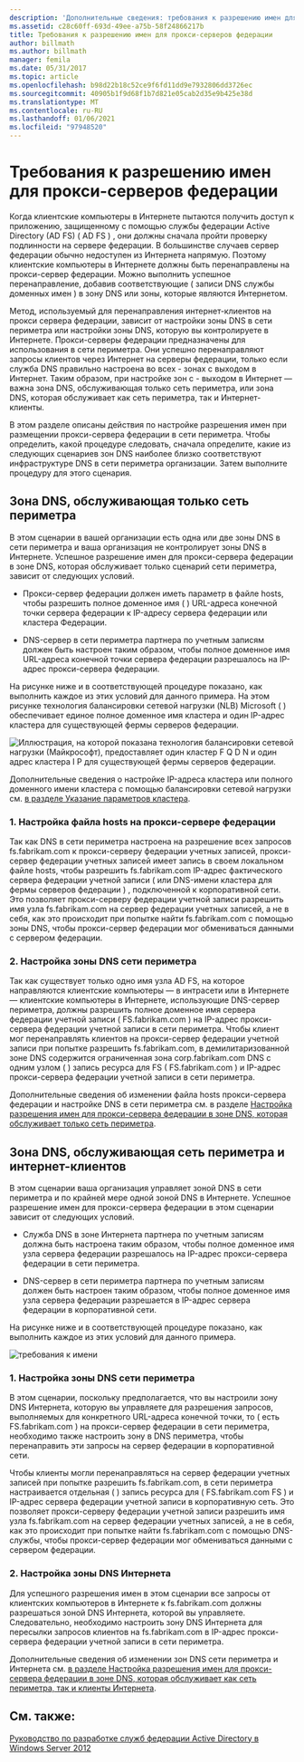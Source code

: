 ```yaml
---
description: 'Дополнительные сведения: требования к разрешению имен для прокси-серверов федерации'
ms.assetid: c28c60ff-693d-49ee-a75b-58f24866217b
title: Требования к разрешению имен для прокси-серверов федерации
author: billmath
ms.author: billmath
manager: femila
ms.date: 05/31/2017
ms.topic: article
ms.openlocfilehash: b98d22b18c52ce9f6fd11dd9e7932806dd3726ec
ms.sourcegitcommit: 40905b1f9d68f1b7d821e05cab2d35e9b425e38d
ms.translationtype: MT
ms.contentlocale: ru-RU
ms.lasthandoff: 01/06/2021
ms.locfileid: "97948520"
---
```

# <a name="name-resolution-requirements-for-federation-server-proxies"></a>Требования к разрешению имен для прокси-серверов федерации

Когда клиентские компьютеры в Интернете пытаются получить доступ к приложению, защищенному с помощью службы федерации Active Directory (AD FS) \( AD FS \) , они должны сначала пройти проверку подлинности на сервере федерации. В большинстве случаев сервер федерации обычно недоступен из Интернета напрямую. Поэтому клиентские компьютеры в Интернете должны быть перенаправлены на прокси-сервер федерации. Можно выполнить успешное перенаправление, добавив соответствующие \( записи DNS службы доменных имен \) в зону DNS или зоны, которые являются Интернетом.

Метод, используемый для перенаправления интернет-клиентов на прокси сервера федерации, зависит от настройки зоны DNS в сети периметра или настройки зоны DNS, которую вы контролируете в Интернете. Прокси-серверы федерации предназначены для использования в сети периметра. Они успешно перенаправляют запросы клиентов через Интернет на серверы федерации, только если служба DNS правильно настроена во всех \- зонах с выходом в Интернет. Таким образом, при настройке зон с \- выходом в Интернет — важна зона DNS, обслуживающая только сеть периметра, или зона DNS, которая обслуживает как сеть периметра, так и Интернет-клиенты.

В этом разделе описаны действия по настройке разрешения имен при размещении прокси-сервера федерации в сети периметра. Чтобы определить, какой процедуре следовать, сначала определите, какие из следующих сценариев зон DNS наиболее близко соответствуют инфраструктуре DNS в сети периметра организации. Затем выполните процедуру для этого сценария.

## <a name="dns-zone-serving-only-the-perimeter-network"></a>Зона DNS, обслуживающая только сеть периметра
В этом сценарии в вашей организации есть одна или две зоны DNS в сети периметра и ваша организация не контролирует зоны DNS в Интернете. Успешное разрешение имен для прокси-сервера федерации в зоне DNS, которая обслуживает только сценарий сети периметра, зависит от следующих условий.

-   Прокси-сервер федерации должен иметь параметр в файле hosts, чтобы разрешить полное доменное имя \( \) URL-адреса конечной точки сервера федерации к IP-адресу сервера федерации или кластера Федерации.

-   DNS-сервер в сети периметра партнера по учетным записям должен быть настроен таким образом, чтобы полное доменное имя URL-адреса конечной точки сервера федерации разрешалось на IP-адрес прокси-сервера федерации.

На рисунке ниже и в соответствующей процедуре показано, как выполнить каждое из этих условий для данного примера. На этом рисунке технология балансировки сетевой нагрузки (NLB) Microsoft \( \) обеспечивает единое полное доменное имя кластера и один IP-адрес кластера для существующей фермы серверов федерации.

![Иллюстрация, на которой показана технология балансировки сетевой нагрузки (Майкрософт), предоставляет один кластер F Q D N и один адрес кластера I P для существующей фермы серверов федерации.](media/adfs2_deploy_single_fs.gif)

Дополнительные сведения о настройке IP-адреса кластера или полного доменного имени кластера с помощью балансировки сетевой нагрузки см. [в разделе Указание параметров кластера](https://go.microsoft.com/fwlink/?LinkId=75282).

### <a name="1-configure-the-hosts-file-on-the-federation-server-proxy"></a>1. Настройка файла hosts на прокси-сервере федерации
Так как DNS в сети периметра настроена на разрешение всех запросов fs.fabrikam.com к прокси-серверу федерации учетных записей, прокси-сервер федерации учетных записей имеет запись в своем локальном файле hosts, чтобы разрешить fs.fabrikam.com IP-адрес фактического сервера федерации учетной записи \( или DNS-имени кластера для фермы серверов федерации \) , подключенной к корпоративной сети. Это позволяет прокси-серверу федерации учетной записи разрешить имя узла fs.fabrikam.com на сервер федерации учетных записей, а не в себя, как это происходит при попытке найти fs.fabrikam.com с помощью зоны DNS, чтобы прокси-сервер федерации мог обмениваться данными с сервером федерации.

### <a name="2-configure-perimeter-dns"></a>2. Настройка зоны DNS сети периметра
Так как существует только одно имя узла AD FS, на которое направляются клиентские компьютеры — в интрасети или в Интернете — клиентские компьютеры в Интернете, использующие DNS-сервер периметра, должны разрешить полное доменное имя сервера федерации учетной записи \( FS.fabrikam.com \) на IP-адрес прокси-сервера федерации учетной записи в сети периметра. Чтобы клиент мог перенаправлять клиентов на прокси-сервер федерации учетной записи при попытке разрешить fs.fabrikam.com, в демилитаризованной зоне DNS содержится ограниченная зона corp.fabrikam.com DNS с одним узлом \( \) запись ресурса для FS \( FS.fabrikam.com \) и IP-адрес прокси-сервера федерации учетной записи в сети периметра.

Дополнительные сведения об изменении файла hosts прокси-сервера федерации и настройке DNS в сети периметра см. в разделе [Настройка разрешения имен для прокси-сервера федерации в зоне DNS, которая обслуживает только сеть периметра](../deployment/configure-name-resolution-for-federation-server-proxy-in-dns-zone-serving-only-perimeter-network.md).

## <a name="dns-zone-serving-both-the-perimeter-network-and-internet-clients"></a>Зона DNS, обслуживающая сеть периметра и интернет-клиентов
В этом сценарии ваша организация управляет зоной DNS в сети периметра и по крайней мере одной зоной DNS в Интернете. Успешное разрешение имен для прокси-сервера федерации в этом сценарии зависит от следующих условий.

-   Служба DNS в зоне Интернета партнера по учетным записям должна быть настроена таким образом, чтобы полное доменное имя узла сервера федерации разрешалось на IP-адрес прокси-сервера федерации в сети периметра.

-   DNS-сервер в сети периметра партнера по учетным записям должен быть настроен таким образом, чтобы полное доменное имя узла сервера федерации разрешается в IP-адрес сервера федерации в корпоративной сети.

На рисунке ниже и в соответствующей процедуре показано, как выполнить каждое из этих условий для данного примера.

![требования к имени](media/adfs2_deploy_fsp_3DNS.gif)

### <a name="1-configure-perimeter-dns"></a>1. Настройка зоны DNS сети периметра
В этом сценарии, поскольку предполагается, что вы настроили зону DNS Интернета, которую вы управляете для разрешения запросов, выполняемых для конкретного URL-адреса конечной точки, то \( есть FS.fabrikam.com \) на прокси-сервер федерации в сети периметра, необходимо также настроить зону в DNS периметра, чтобы перенаправить эти запросы на сервер федерации в корпоративной сети.

Чтобы клиенты могли перенаправляться на сервер федерации учетных записей при попытке разрешить fs.fabrikam.com, в сети периметра настраивается отдельная \( \) запись ресурса для \( FS.fabrikam.com FS \) и IP-адрес сервера федерации учетной записи в корпоративную сеть. Это позволяет прокси-серверу федерации учетной записи разрешить имя узла fs.fabrikam.com на сервер федерации учетных записей, а не в себя, как это происходит при попытке найти fs.fabrikam.com с помощью DNS-службы, чтобы прокси-сервер федерации мог обмениваться данными с сервером федерации.

### <a name="2-configure-internet-dns"></a>2. Настройка зоны DNS Интернета
Для успешного разрешения имен в этом сценарии все запросы от клиентских компьютеров в Интернете к fs.fabrikam.com должны разрешаться зоной DNS Интернета, которой вы управляете. Следовательно, необходимо настроить зону DNS Интернета для пересылки запросов клиентов на fs.fabrikam.com в IP-адрес прокси-сервера федерации учетной записи в сети периметра.

Дополнительные сведения об изменении зон DNS сети периметра и Интернета см. [в разделе Настройка разрешения имен для прокси-сервера федерации в зоне DNS, которая обслуживает как сеть периметра, так и клиенты Интернета](../deployment/configure-name-resolution-for-federation-server-proxy-in-dns-zone-serving-only-perimeter-network.md).

## <a name="see-also"></a>См. также:
[Руководство по разработке служб федерации Active Directory в Windows Server 2012](AD-FS-Design-Guide-in-Windows-Server-2012.md)
